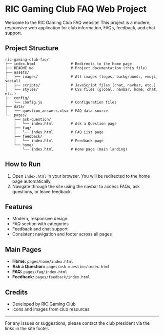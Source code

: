# RIC Gaming Club FAQ Web Project

Welcome to the RIC Gaming Club FAQ website! This project is a modern, responsive web application for club information, FAQs, feedback, and chat support.

## Project Structure

```
ric-gaming-club-faq/
├── index.html                # Redirects to the home page
├── README.md                 # Project documentation (this file)
├── assets/
│   ├── images/               # All images (logos, backgrounds, emoji, social)
│   ├── scripts/              # JavaScript files (chat, navbar, etc.)
│   └── styles/               # CSS files (global, navbar, home, chat, etc.)
├── config/
│   └── config.js             # Configuration files
├── data/
│   └── question_answers.xlsx # FAQ data source
└── pages/
    ├── ask-question/
    │   └── index.html        # Ask a Question page
    ├── faq/
    │   └── index.html        # FAQ List page
    ├── feedback/
    │   └── index.html        # Feedback page
    └── home/
        └── index.html        # Home page (main landing)
```

## How to Run

1. Open `index.html` in your browser. You will be redirected to the home page automatically.
2. Navigate through the site using the navbar to access FAQs, ask questions, or leave feedback.

## Features
- Modern, responsive design
- FAQ section with categories
- Feedback and chat support
- Consistent navigation and footer across all pages

## Main Pages
- **Home:** `pages/home/index.html`
- **Ask a Question:** `pages/ask-question/index.html`
- **FAQ:** `pages/faq/index.html`
- **Feedback:** `pages/feedback/index.html`

## Credits
- Developed by RIC Gaming Club
- Icons and images from club resources

---
For any issues or suggestions, please contact the club president via the links in the site footer.
